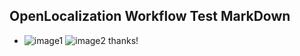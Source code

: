 ## OpenLocalization Workflow Test MarkDown
* ![image1](.\642be26e-46b7-4ee2-b5e5-0ce87c2df4f3.PNG)   ![image2](.\3949cb4f-82e7-4bc5-8709-c9f7dfdf12ac.png) 
thanks!
